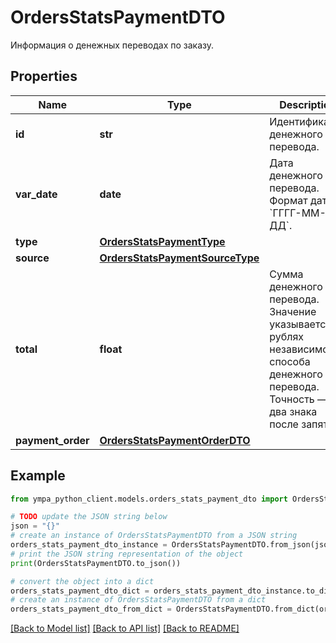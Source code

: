 # OrdersStatsPaymentDTO

Информация о денежных переводах по заказу.

## Properties

Name | Type | Description | Notes
------------ | ------------- | ------------- | -------------
**id** | **str** | Идентификатор денежного перевода. | [optional] 
**var_date** | **date** | Дата денежного перевода.  Формат даты: &#x60;ГГГГ-ММ-ДД&#x60;.  | [optional] 
**type** | [**OrdersStatsPaymentType**](OrdersStatsPaymentType.md) |  | [optional] 
**source** | [**OrdersStatsPaymentSourceType**](OrdersStatsPaymentSourceType.md) |  | [optional] 
**total** | **float** | Сумма денежного перевода. Значение указывается в рублях независимо от способа денежного перевода. Точность — два знака после запятой.  | [optional] 
**payment_order** | [**OrdersStatsPaymentOrderDTO**](OrdersStatsPaymentOrderDTO.md) |  | [optional] 

## Example

```python
from ympa_python_client.models.orders_stats_payment_dto import OrdersStatsPaymentDTO

# TODO update the JSON string below
json = "{}"
# create an instance of OrdersStatsPaymentDTO from a JSON string
orders_stats_payment_dto_instance = OrdersStatsPaymentDTO.from_json(json)
# print the JSON string representation of the object
print(OrdersStatsPaymentDTO.to_json())

# convert the object into a dict
orders_stats_payment_dto_dict = orders_stats_payment_dto_instance.to_dict()
# create an instance of OrdersStatsPaymentDTO from a dict
orders_stats_payment_dto_from_dict = OrdersStatsPaymentDTO.from_dict(orders_stats_payment_dto_dict)
```
[[Back to Model list]](../README.md#documentation-for-models) [[Back to API list]](../README.md#documentation-for-api-endpoints) [[Back to README]](../README.md)



